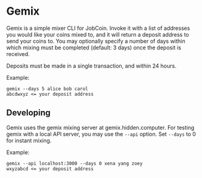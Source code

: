 # Gemix

Gemix is a simple mixer CLI for JobCoin. Invoke it with a list of addresses you would like your coins mixed to, and it will return a deposit address to send your coins to. You may optionally specify a number of days within which mixing must be completed (default: 3 days) once the deposit is received.

Deposits must be made in a single transaction, and within 24 hours.

Example:
```
gemix --days 5 alice bob carol
abcdwxyz <= your deposit address
```

## Developing

Gemix uses the gemix mixing server at gemix.hidden.computer. For testing gemix with a local API server, you may use the `--api` option. Set `--days` to 0 for instant mixing.

Example:
```
gemix --api localhost:3000 --days 0 xena yang zoey
wxyzabcd <= your deposit address
```

